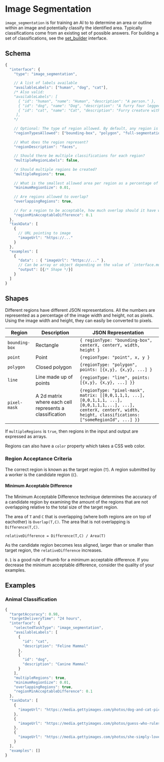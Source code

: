 # Image Segmentation

`image_segmentation` is for training an AI to to determine an area or outline within an image and potentially classify the identified area. Typically classifications come from an existing set of possible answers. For building a set of classifications, see the [set_builder](#set-builder) interface.

## Schema

```javascript
{
  "interface": {
    "type": "image_segmentation",
  
    // A list of labels available
    "availableLabels": ["human", "dog", "cat"],
    /* Also valid:
    "availableLabels": [
      { "id": "human", "name": "Human", "description": "A person." },
      { "id": "dog", "name": "Dog", "description": "A furry four legged creature" },
      { "id": "cat", "name": "Cat", "description": "Furry creature with whiskers" }
     ],
    */
    
    // Optional: The type of region allowed. By default, any region is acceptable.
    "regionTypesAllowed": ["bounding-box", "polygon", "full-segmentation", "point", "pixel-mask"],
        
    // What does the region represent?
    "regionDescription": "faces",
    
    // Should there be multiple classifications for each region?
    "multipleRegionLabels": false,
    
    // Should multiple regions be created?
    "multipleRegions": true,
    
    // What is the smallest allowed area per region as a percentage of the image area?
    "minimumRegionSize": 0.01,
    
    // Are regions allowed to overlap?
    "overlappingRegions": true,
    
    // For a region to be acceptable, how much overlap should it have with the solution set?
    "regionMinAcceptableDifference": 0.1
  },
  "taskData": [
    {
      // URL pointing to image
      "imageUrl": "https://..."
    }
  },
  "examples": [
    {
      "data": : { "imageUrl": "https://..." },
      // Can be array or object depending on the value of `interface.multipleRegions`
      "output": [{/* Shape */}]
    }
  ]
}
```

## Shapes

Different regions have different JSON representations. All the numbers are represented as a percentage of the image width and height, not as pixels. Using the image width and height, they can easily be converted to pixels.

| Region | Description | JSON Representation |
| ------ | ----------- | ------------------- |
| `bounding-box` | Rectangle | `{ regionType: "bounding-box", centerX, centerY, width, height }` |
| `point` | Point | `{regionType: "point", x, y }` |
| `polygon` | Closed polygon | `{regionType: "polygon", points: [{x,y}, {x,y}, ...] }` |
| `line` | Line made up of points | `{regionType: "line", points: [{x,y}, {x,y}, ...] }}` |
| `pixel-mask` | A 2d matrix where each cell represents a classification | `{regionType: "pixel-mask", matrix: [[0,0,1,1,1, ...], [0,0,1,1,1, ...], [0,0,1,1,1,...], ...], centerX, centerY, width, height, classifications: ["someRegionId", ...] }}` |

If `multipleRegions` is `true`, then regions in the input and output are expressed as arrays.

Regions can also have a `color` property which takes a CSS web color.

### Region Acceptance Criteria

The correct region is known as the target region (`T`). A region submitted by a worker is the candidate region (`C`).

#### Minimum Acceptable Difference

The Minimum Acceptable Difference technique determines the accuracy of a candidate region by examining the amount of the regions that are not overlapping relative to the total size of the target region.

The area of `T` and `C` that is overlapping (where both regions are on top of eachother) is `Overlap(T,C)`. The area that is not overlapping is `Difference(T,C)`.

`relativeDifference = Difference(T,C) / Area(T)`

As the candidate region becomes less aligned, larger than or smaller than target region, the `relativeDifference` increases.

`0.1` is a good rule of thumb for a minimum acceptable difference. If you decrease the minimum acceptable difference, consider the quality of your examples.

## Examples

### Animal Classification

```javascript
{
  "targetAccuracy": 0.98,
  "targetDeliveryTime": "24 hours",
  "interface": {
    "selectedTaskType": "image_segmentation",
    "availableLabels": [
      {
        "id": "cat",
        "description": "Feline Mammal"
      },
      {
        "id": "dog",
        "description": "Canine Mammal"
      }
    ],
    "multipleRegions": true,
    "minimumRegionSize": 0.01,
    "overlappingRegions": true,
    "regionMinAcceptableDifference": 0.1
  },
  "taskData": [
    {
      "imageUrl": "https://media.gettyimages.com/photos/dog-and-cat-picture-id151350785"
    },
    {
      "imageUrl": "https://media.gettyimages.com/photos/guess-who-rules-the-roost-in-that-house-picture-id500927195"
    },
    {
      "imageUrl": "https://media.gettyimages.com/photos/she-simply-loves-animals-picture-id499806311"
    }
  ],
  "examples": []
}
```
